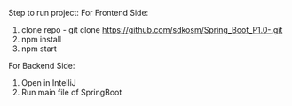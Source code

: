 Step to run project:
For Frontend Side:
1) clone repo - git clone https://github.com/sdkosm/Spring_Boot_P1.0-.git
2) npm install
3) npm start

For Backend Side:
1) Open in IntelliJ
2) Run main file of SpringBoot
